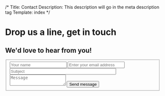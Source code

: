 /*
Title: Contact
Description: This description will go in the meta description tag
Template: index
*/

<div id="contact-page">
	<div class="main-title container">
		<div class="title content-center">
			<h1>Drop us a line, get in touch</h1>
			<h2>We'd love to hear from you!</h2>
		</div>
	</div>
	<div class="line-s container"></div>
	<div id="contact" calss="container">
		<form action="/vendor/mail/mailer.php" method="post" class="message">
			<fieldset>
				<input name="name" value="" id="name" placeholder="Your name" type="text">
				<input name="email" id="email" value="" placeholder="Enter your email address" type="email">
				<input name="subject" value="" size="40" class="" placeholder="Subject" type="text">
				<textarea name="message" id="message" value="Message" placeholder="Message"></textarea>
				<input value="Send message" type="submit">
			</fieldset>
		</form>
	</div>
	<div class="line-s container"></div>
</div>